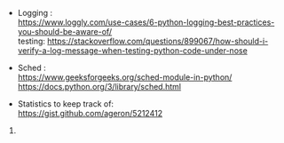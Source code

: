 - Logging :   
https://www.loggly.com/use-cases/6-python-logging-best-practices-you-should-be-aware-of/  
testing: https://stackoverflow.com/questions/899067/how-should-i-verify-a-log-message-when-testing-python-code-under-nose

- Sched :   
https://www.geeksforgeeks.org/sched-module-in-python/  
https://docs.python.org/3/library/sched.html



- Statistics to keep track of:  
https://gist.github.com/ageron/5212412  

1) 